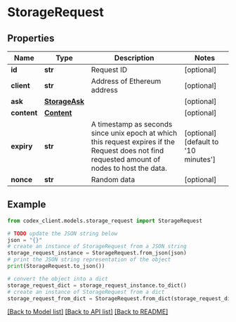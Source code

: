 # StorageRequest


## Properties

Name | Type | Description | Notes
------------ | ------------- | ------------- | -------------
**id** | **str** | Request ID | [optional] 
**client** | **str** | Address of Ethereum address | [optional] 
**ask** | [**StorageAsk**](StorageAsk.md) |  | [optional] 
**content** | [**Content**](Content.md) |  | [optional] 
**expiry** | **str** | A timestamp as seconds since unix epoch at which this request expires if the Request does not find requested amount of nodes to host the data. | [optional] [default to '10 minutes']
**nonce** | **str** | Random data | [optional] 

## Example

```python
from codex_client.models.storage_request import StorageRequest

# TODO update the JSON string below
json = "{}"
# create an instance of StorageRequest from a JSON string
storage_request_instance = StorageRequest.from_json(json)
# print the JSON string representation of the object
print(StorageRequest.to_json())

# convert the object into a dict
storage_request_dict = storage_request_instance.to_dict()
# create an instance of StorageRequest from a dict
storage_request_from_dict = StorageRequest.from_dict(storage_request_dict)
```
[[Back to Model list]](../README.md#documentation-for-models) [[Back to API list]](../README.md#documentation-for-api-endpoints) [[Back to README]](../README.md)


